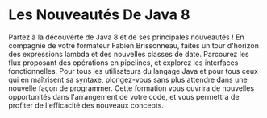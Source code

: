 # Les Nouveautés De Java 8

Partez à la découverte de Java 8 et de ses principales nouveautés ! En compagnie de votre formateur Fabien Brissonneau, faites un tour d'horizon des expressions lambda et des nouvelles classes de date. Parcourez les flux proposant des opérations en pipelines, et explorez les interfaces fonctionnelles. Pour tous les utilisateurs du langage Java et pour tous ceux qui en maîtrisent sa syntaxe, plongez-vous sans plus attendre dans une nouvelle façon de programmer. Cette formation vous ouvrira de nouvelles opportunités dans l'arrangement de votre code, et vous permettra de profiter de l'efficacité des nouveaux concepts.